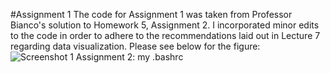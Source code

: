 
#Assignment 1
The code for Assignment 1 was taken from Professor Bianco's solution to Homework 5, Assignment 2.  I incorporated minor edits to the code in order to adhere to the recommendations laid out in Lecture 7 regarding data visualization.  Please see below for the figure:
<br>![Screenshot 1 Assignment 2: my .bashrc](https://github.com/wbx200/PUI2016_wbx200/blob/master/HW7_wbx200/download.png)
